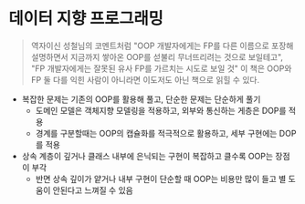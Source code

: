 # 데이터 지향 프로그래밍

> 역자이신 성철님의 코멘트처럼 
> "OOP 개발자에게는 FP를 다른 이름으로 포장해 설명하면서 지금까지 쌓아온 OOP를 섣불리 무너뜨리려는 것으로 보일테고",
> "FP 개발자에게는 잘못된 유사 FP를 가르치는 시도로 보일 것"
> 이 책은 OOP와 FP 둘 다를 익힌 사람이 아니라면 이도저도 아닌 책으로 읽힐 수 있다.

- 복잡한 문제는 기존의 OOP를 활용해 풀고, 단순한 문제는 단순하게 풀기
  - 도메인 모델은 객체지향 모델링을 적용하고, 외부와 통신하는 게층은 DOP를 적용
  - 경계를 구분할때는 OOP의 캡슐화를 적극적으로 활용하고, 세부 구현에는 DOP를 적용
- 상속 계층이 깊거나 클래스 내부에 은닉되는 구현이 복잡하고 클수록 OOP는 장점이 부각
  - 반면 상속 깊이가 얕거나 내부 구현이 단순할 때 OOP는 비용만 많이 들고 별 도움이 안된다고 느껴질 수 있음